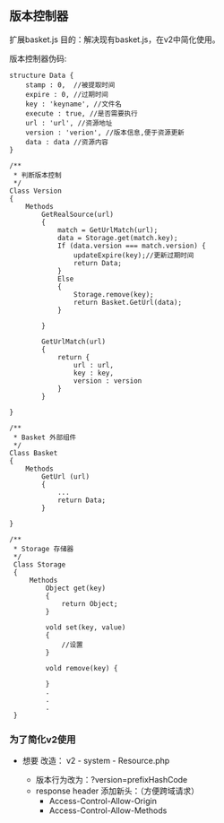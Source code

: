## 版本控制器

扩展basket.js 目的：解决现有basket.js，在v2中简化使用。

版本控制器伪码:

    structure Data {
        stamp : 0,  //被提取时间
        expire : 0, //过期时间
        key : 'keyname', //文件名
        execute : true, //是否需要执行
        url : 'url', //资源地址
        version : 'verion', //版本信息,便于资源更新
        data : data //资源内容
    }
    
    /**
     * 判断版本控制
     */
    Class Version
    {
        Methods
            GetRealSource(url)
            {
                match = GetUrlMatch(url);
                data = Storage.get(match.key);
                If (data.version === match.version) {
                    updateExpire(key);//更新过期时间
                    return Data;
                }
                Else
                {
                    Storage.remove(key);
                    return Basket.GetUrl(data);
                }
                
            }
            
            GetUrlMatch(url)
            {
                return {
                    url : url,
                    key : key,
                    version : version
                }
            }
     
    }
    
    /**
     * Basket 外部组件
     */
    Class Basket
    {
        Methods
            GetUrl (url)
            {
                ...
                return Data;
            }
    
    }
    
    /**
     * Storage 存储器
     */
     Class Storage
     {
         Methods 
             Object get(key) 
             {
                 return Object;
             }
             
             vold set(key, value)
             {
                 //设置
             }
             
             vold remove(key) {
             
             }
             .
             .
             .
     }
     
### 为了简化v2使用
* 想要 改造： v2 - system - Resource.php
    
    * 版本行为改为：?version=prefixHashCode
    * response header 添加新头：（方便跨域请求）
        * Access-Control-Allow-Origin
        * Access-Control-Allow-Methods
    